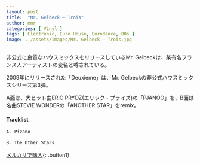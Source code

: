 ```yaml
---
layout: post
title:  "Mr. Gelbeck – Trois"
author: mmr
categories: [ Vinyl ]
tags: [ Electronic, Euro House, Eurodance, 00s ]
image: ../assets/images/Mr. Gelbeck – Trois.jpg
---
```


非公式に良質なハウスミックスをリリースしているMr. Gelbeckは、某有名フランス人アーティストの変名と噂されている。

2009年にリリースされた「Deuxieme」は、Mr. Gelbeckの非公式ハウスミックスシリーズ第3弾。

A面は、大ヒット曲ERIC PRYDZ(エリック・プライズ)の「PJANOO」を、B面は名曲STEVIE WONDERの「ANOTHER STAR」をremix。

#### Tracklist
```md
A. Pizano

B. The Other Stars
```

[メルカリで購入](https://jp.mercari.com/item/m60785811694?afid=6142608987){: .button1}
